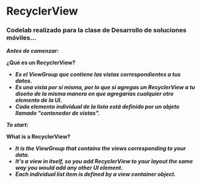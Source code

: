 # RecyclerView

### Codelab realizado para la clase de Desarrollo de soluciones móviles...

**_Antes de comenzar:_**

**¿Qué es un RecyclerView?**

- **_Es el ViewGroup que contiene las vistas correspondientes a tus datos._**
- **_Es una vista por sí misma, por lo que si agregas un RecyclerView a tu diseño de la misma manera en que agregarías cualquier otro elemento de la UI._**
- **_Cada elemento individual de la lista está definido por un objeto llamado "contenedor de vistas"._**

**_To start:_**

**What is a RecyclerView?**

- **_It is the ViewGroup that contains the views corresponding to your data._**
- **_It's a view in itself, so you add RecyclerView to your layout the same way you would add any other UI element._**
- **_Each individual list item is defined by a view container object._**
